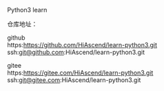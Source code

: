 Python3 learn

仓库地址：

github  
https:https://github.com/HiAscend/learn-python3.git  
ssh:git@github.com:HiAscend/learn-python3.git

gitee  
https:https://gitee.com/HiAscend/learn-python3.git  
ssh:git@gitee.com:HiAscend/learn-python3.git
